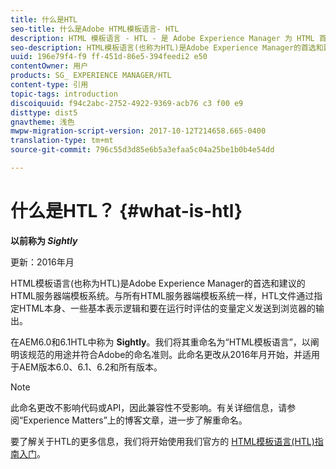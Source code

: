 ```yaml
---
title: 什么是HTL
seo-title: 什么是Adobe HTML模板语言- HTL
description: HTML 模板语言 - HTL - 是 Adobe Experience Manager 为 HTML 首选和推荐的服务器端模板系统。
seo-description: HTML模板语言(也称为HTL)是Adobe Experience Manager的首选和建议的HTML服务器端模板系统。
uuid: 196e79f4-f9 ff-451d-86e5-394feedi2 e50
contentOwner: 用户
products: SG_ EXPERIENCE MANAGER/HTL
content-type: 引用
topic-tags: introduction
discoiquuid: f94c2abc-2752-4922-9369-acb76 c3 f00 e9
disttype: dist5
gnavtheme: 浅色
mwpw-migration-script-version: 2017-10-12T214658.665-0400
translation-type: tm+mt
source-git-commit: 796c55d3d85e6b5a3efaa5c04a25be1b0b4e54dd

---
```



# 什么是HTL？ {#what-is-htl}

**以前称为 *Sightly***

更新：2016年月

HTML模板语言(也称为HTL)是Adobe Experience Manager的首选和建议的HTML服务器端模板系统。与所有HTML服务器端模板系统一样，HTL文件通过指定HTML本身、一些基本表示逻辑和要在运行时评估的变量定义发送到浏览器的输出。

在AEM6.0和6.1HTL中称为 **Sightly**。我们将其重命名为“HTML模板语言”，以阐明该规范的用途并符合Adobe的命名准则。此命名更改从2016年月开始，并适用于AEM版本6.0、6.1、6.2和所有版本。

>[!NOTE]
>
>此命名更改不影响代码或API，因此兼容性不受影响。有关详细信息，请参阅“Experience Matters”上的博客文章，进一步了解重命名。

要了解关于HTL的更多信息，我们将开始使用我们官方的 [HTML模板语言(HTL)指南入门](overview.md)。
